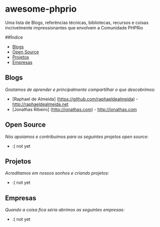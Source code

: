 # awesome-phprio
Uma lista de Blogs, referências técnicas, bibliotecas, recursos e coisas incrivelmente impressionantes que envolvem a Comunidade PHPRio

##Índice
* [Blogs](#blogs)
* [Open Source](#open-source)
* [Projetos](#projetos)
* [Empresas](#empresas)


## Blogs
*Gostamos de aprender e principalmente compartilhar o que descobrimos:*
* [Raphael de Almeida] (https://github.com/raphaeldealmeida) - http://raphaeldealmeida.net
* [Jonathas Ribeiro] (http://jonathas.com) - http://jonathas.com

## Open Source
*Nós apoiamos e contribuímos para os seguintes projetos open source:*
* :( not yet

## Projetos
*Acreditamos em nossos sonhos e criando projetos:*
* :( not yet

## Empresas
*Quando a coisa fica séria abrimos as seguintes empresas:*
* :( not yet
